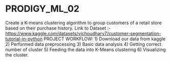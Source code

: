 # PRODIGY_ML_02
Create a K-means clustering algorithm to group customers of a retail store based on their purchase history. Link to Dataset :- https://www.kaggle.com/datasets/vjchoudhary7/customer-segmentation-tutorial-in-python
PROJECT WORKFLOW: 1) Download our data from kaggle
2) Performed data preprocessing
3) Basic data analysis
4) Getting correct number of cluster
5) Feeding the data into K-Means clustering
6) Visualizing the cluster.


 
